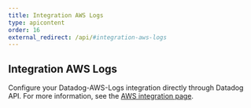 ```yaml
---
title: Integration AWS Logs
type: apicontent
order: 16
external_redirect: /api/#integration-aws-logs
---
```


## Integration AWS Logs

Configure your Datadog-AWS-Logs integration directly through Datadog API.
For more information, see the [AWS integration page][1].

[1]: /integrations/amazon_web_services/
